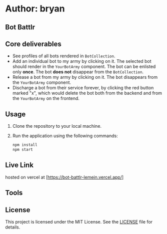 # Author: bryan
## Bot Battlr
## Core deliverables

- See profiles of all bots rendered in `BotCollection`.
- Add an individual bot to my army by clicking on it. The selected bot should
  render in the `YourBotArmy` component. The bot can be enlisted only **once**.
  The bot **does not** disappear from the `BotCollection`.
- Release a bot from my army by clicking on it. The bot disappears from the
  `YourBotArmy` component.
- Discharge a bot from their service forever, by clicking the red button marked
  "x", which would delete the bot both from the backend and from the
  `YourBotArmy` on the frontend.

## Usage

1. Clone the repository to your local machine.

2. Run the application using the following commands:
   ```bash
   npm install
   npm start

## Live Link
hosted on vercel at [https://bot-battlr-lemein.vercel.app/]

## Tools


## License

This project is licensed under the MIT License. See the [LICENSE](LICENSE) file for details.